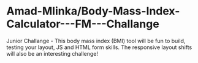 # Amad-Mlinka/Body-Mass-Index-Calculator---FM---Challange
 Junior Challange - This body mass index (BMI) tool will be fun to build, testing your layout, JS and HTML form skills. The responsive layout shifts will also be an interesting challenge!
